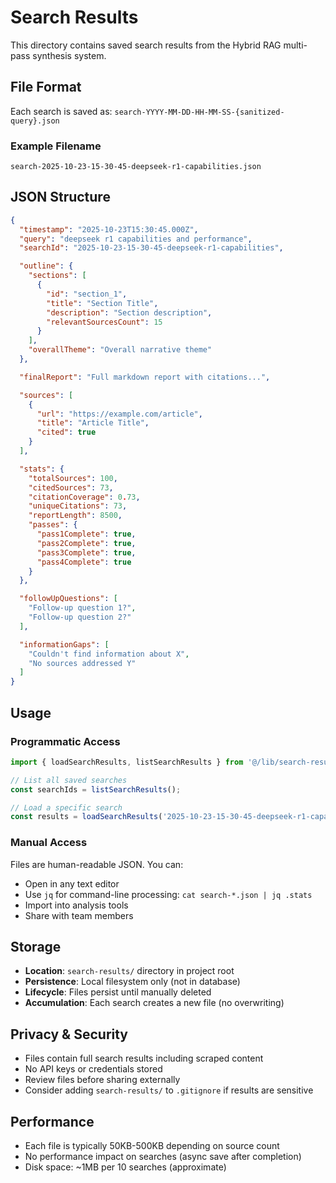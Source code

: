 # Search Results

This directory contains saved search results from the Hybrid RAG multi-pass synthesis system.

## File Format

Each search is saved as: `search-YYYY-MM-DD-HH-MM-SS-{sanitized-query}.json`

### Example Filename
```
search-2025-10-23-15-30-45-deepseek-r1-capabilities.json
```

## JSON Structure

```json
{
  "timestamp": "2025-10-23T15:30:45.000Z",
  "query": "deepseek r1 capabilities and performance",
  "searchId": "2025-10-23-15-30-45-deepseek-r1-capabilities",

  "outline": {
    "sections": [
      {
        "id": "section_1",
        "title": "Section Title",
        "description": "Section description",
        "relevantSourcesCount": 15
      }
    ],
    "overallTheme": "Overall narrative theme"
  },

  "finalReport": "Full markdown report with citations...",

  "sources": [
    {
      "url": "https://example.com/article",
      "title": "Article Title",
      "cited": true
    }
  ],

  "stats": {
    "totalSources": 100,
    "citedSources": 73,
    "citationCoverage": 0.73,
    "uniqueCitations": 73,
    "reportLength": 8500,
    "passes": {
      "pass1Complete": true,
      "pass2Complete": true,
      "pass3Complete": true,
      "pass4Complete": true
    }
  },

  "followUpQuestions": [
    "Follow-up question 1?",
    "Follow-up question 2?"
  ],

  "informationGaps": [
    "Couldn't find information about X",
    "No sources addressed Y"
  ]
}
```

## Usage

### Programmatic Access

```typescript
import { loadSearchResults, listSearchResults } from '@/lib/search-results-export';

// List all saved searches
const searchIds = listSearchResults();

// Load a specific search
const results = loadSearchResults('2025-10-23-15-30-45-deepseek-r1-capabilities');
```

### Manual Access

Files are human-readable JSON. You can:
- Open in any text editor
- Use `jq` for command-line processing: `cat search-*.json | jq .stats`
- Import into analysis tools
- Share with team members

## Storage

- **Location**: `search-results/` directory in project root
- **Persistence**: Local filesystem only (not in database)
- **Lifecycle**: Files persist until manually deleted
- **Accumulation**: Each search creates a new file (no overwriting)

## Privacy & Security

- Files contain full search results including scraped content
- No API keys or credentials stored
- Review files before sharing externally
- Consider adding `search-results/` to `.gitignore` if results are sensitive

## Performance

- Each file is typically 50KB-500KB depending on source count
- No performance impact on searches (async save after completion)
- Disk space: ~1MB per 10 searches (approximate)
